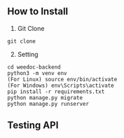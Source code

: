 ## How to Install

1. Git Clone

```
git clone 
```

2. Setting

```
cd weedoc-backend
python3 -m venv env
(For Linux) source env/bin/activate
(For Windows) env\Scripts\activate
pip install -r requirements.txt
python manage.py migrate
python manage.py runserver
```

## Testing API